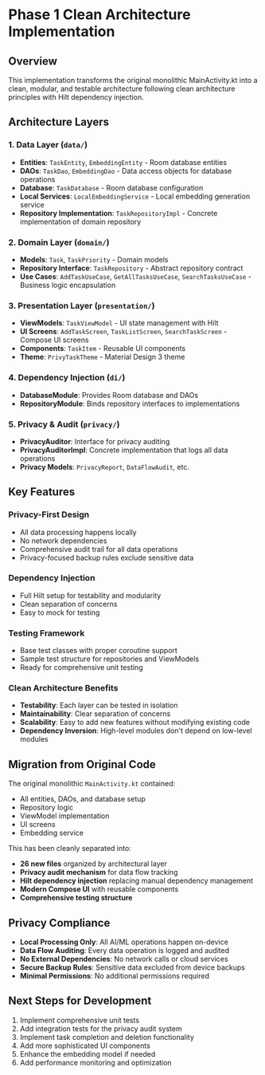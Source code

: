 # Phase 1 Clean Architecture Implementation

## Overview
This implementation transforms the original monolithic MainActivity.kt into a clean, modular, and testable architecture following clean architecture principles with Hilt dependency injection.

## Architecture Layers

### 1. Data Layer (`data/`)
- **Entities**: `TaskEntity`, `EmbeddingEntity` - Room database entities
- **DAOs**: `TaskDao`, `EmbeddingDao` - Data access objects for database operations
- **Database**: `TaskDatabase` - Room database configuration
- **Local Services**: `LocalEmbeddingService` - Local embedding generation service
- **Repository Implementation**: `TaskRepositoryImpl` - Concrete implementation of domain repository

### 2. Domain Layer (`domain/`)
- **Models**: `Task`, `TaskPriority` - Domain models
- **Repository Interface**: `TaskRepository` - Abstract repository contract
- **Use Cases**: `AddTaskUseCase`, `GetAllTasksUseCase`, `SearchTasksUseCase` - Business logic encapsulation

### 3. Presentation Layer (`presentation/`)
- **ViewModels**: `TaskViewModel` - UI state management with Hilt
- **UI Screens**: `AddTaskScreen`, `TaskListScreen`, `SearchTaskScreen` - Compose UI screens
- **Components**: `TaskItem` - Reusable UI components
- **Theme**: `PrivyTaskTheme` - Material Design 3 theme

### 4. Dependency Injection (`di/`)
- **DatabaseModule**: Provides Room database and DAOs
- **RepositoryModule**: Binds repository interfaces to implementations

### 5. Privacy & Audit (`privacy/`)
- **PrivacyAuditor**: Interface for privacy auditing
- **PrivacyAuditorImpl**: Concrete implementation that logs all data operations
- **Privacy Models**: `PrivacyReport`, `DataFlowAudit`, etc.

## Key Features

### Privacy-First Design
- All data processing happens locally
- No network dependencies
- Comprehensive audit trail for all data operations
- Privacy-focused backup rules exclude sensitive data

### Dependency Injection
- Full Hilt setup for testability and modularity
- Clean separation of concerns
- Easy to mock for testing

### Testing Framework
- Base test classes with proper coroutine support
- Sample test structure for repositories and ViewModels
- Ready for comprehensive unit testing

### Clean Architecture Benefits
- **Testability**: Each layer can be tested in isolation
- **Maintainability**: Clear separation of concerns
- **Scalability**: Easy to add new features without modifying existing code
- **Dependency Inversion**: High-level modules don't depend on low-level modules

## Migration from Original Code

The original monolithic `MainActivity.kt` contained:
- All entities, DAOs, and database setup
- Repository logic
- ViewModel implementation
- UI screens
- Embedding service

This has been cleanly separated into:
- **26 new files** organized by architectural layer
- **Privacy audit mechanism** for data flow tracking
- **Hilt dependency injection** replacing manual dependency management
- **Modern Compose UI** with reusable components
- **Comprehensive testing structure**

## Privacy Compliance

- **Local Processing Only**: All AI/ML operations happen on-device
- **Data Flow Auditing**: Every data operation is logged and audited
- **No External Dependencies**: No network calls or cloud services
- **Secure Backup Rules**: Sensitive data excluded from device backups
- **Minimal Permissions**: No additional permissions required

## Next Steps for Development

1. Implement comprehensive unit tests
2. Add integration tests for the privacy audit system
3. Implement task completion and deletion functionality
4. Add more sophisticated UI components
5. Enhance the embedding model if needed
6. Add performance monitoring and optimization